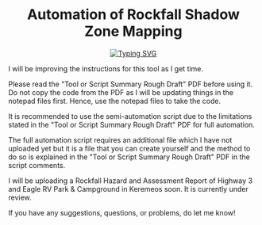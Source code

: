 <h1 align="center">Automation of Rockfall Shadow Zone Mapping</h1>
<p align = "center"><a href="https://git.io/typing-svg"><img src="https://readme-typing-svg.herokuapp.com?font=Fira+Code&pause=1000&color=040E13&center=true&width=500&lines=Do+or+do+not.+There+is+no+try.+-+Yoda" alt="Typing SVG" /></a><p>

I will be improving the instructions for this tool as I get time.

Please read the "Tool or Script Summary Rough Draft" PDF before using it. Do not copy the code from the PDF as I will be updating things in the notepad files first. Hence, use the notepad files to take the code.

It is recommended to use the semi-automation script due to the limitations stated in the "Tool or Script Summary Rough Draft" PDF for full automation. 

The full automation script requires an additional file which I have not uploaded yet but it is a file that you can create yourself and the method to do so is explained in the "Tool or Script Summary Rough Draft" PDF in the script comments.

I will be uploading a Rockfall Hazard and Assessment Report of Highway 3 and Eagle RV Park & Campground in Keremeos soon. It is currently under review.

If you have any suggestions, questions, or problems, do let me know!
